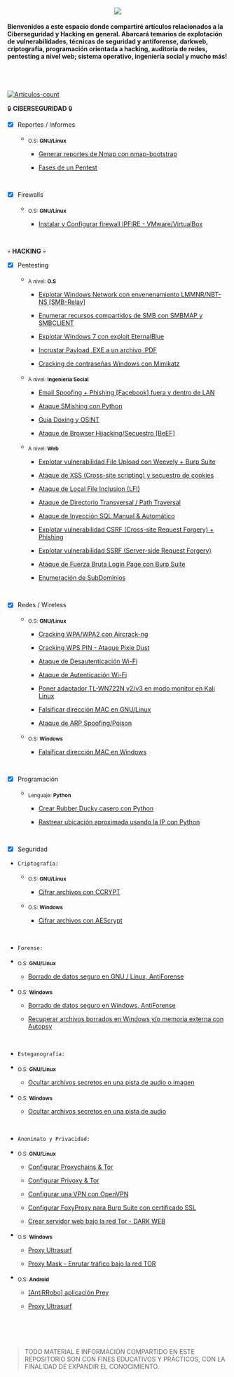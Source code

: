 <h1 align="center"><img src="https://user-images.githubusercontent.com/75953873/179371259-cdf3480f-6c6a-48dd-b32f-bf111ce0a664.png"></h1>

**Bienvenidos a este espacio donde compartiré artículos relacionados a la Ciberseguridad y Hacking en general. Abarcará temarios de explotación de vulnerabilidades, técnicas de seguridad y antiforense, darkweb, criptografía, programación orientada a hacking, auditoría de redes, pentesting a nivel web; sistema operativo, ingeniería social y mucho más!**

<h1 align="center"></h1>

</br>

[![Artículos-count](https://img.shields.io/badge/Artículos-47-00DE3E?style=for-the-badge)](https://github.com/R3LI4NT/articulos)

:lock: **CIBERSEGURIDAD** :lock:

- [x] Reportes / Informes
    - <sub>O.S: **GNU/Linux**</sub>
    
         - <a href="https://github.com/R3LI4NT/articulos/blob/main/Ciberseguridad/Reportes_Informes/GNU-Linux/nmap_report.md" target="_blank">Generar reportes de Nmap con nmap-bootstrap</a>

         - <a href="https://github.com/R3LI4NT/articulos/blob/main/Ciberseguridad/Reportes_Informes/GNU-Linux/fases_pentest.md" target="_blank">Fases de un Pentest</a>

</br>

- [x] Firewalls

    - <sub>O.S: **GNU/Linux**</sub>
    
         - <a href="https://github.com/R3LI4NT/articulos/blob/main/Ciberseguridad/Firewalls/GNU-Linux/IPfire.md" target="_blank">Instalar y Configurar firewall IPFIRE - VMware/VirtualBox</a>    

</br>

:skull: **HACKING** :skull:

- [x] Pentesting
     - <sub>A nivel: **O.S**</sub>
          - <a href="https://github.com/R3LI4NT/articulos/blob/main/Pentesting/O.S/smbRelay.md" target="_blank">Explotar Windows Network con envenenamiento LMMNR/NBT-NS [SMB-Relay]</a>

         - <a href="https://github.com/R3LI4NT/articulos/blob/main/Pentesting/O.S/SMB_enumeration.md" target="_blank">Enumerar recursos compartidos de SMB con SMBMAP y SMBCLIENT</a>

          - <a href="https://github.com/R3LI4NT/articulos/blob/main/Pentesting/O.S/eternalblue.md" target="_blank">Explotar Windows 7 con exploit EternalBlue</a>
          
          - <a href="https://github.com/R3LI4NT/articulos/blob/main/Pentesting/O.S/incrustar_Payload.md" target="_blank">Incrustar Payload .EXE a un archivo .PDF</a>
          
          - <a href="https://github.com/R3LI4NT/articulos/blob/main/Pentesting/O.S/mimikatz.md" target="_blank">Cracking de contraseñas Windows con Mimikatz</a>
          
     - <sub>A nivel: **Ingeniería Social**</sub>
          - <a href="https://github.com/R3LI4NT/articulos/blob/main/Pentesting/ING-SOCIAL/email_spoofing.md" target="_blank">Email Spoofing + Phishing [Facebook] fuera y dentro de LAN</a>
          
          - <a href="https://github.com/R3LI4NT/articulos/blob/main/Pentesting/ING-SOCIAL/SMishing.md" target="_blank">Ataque SMishing con Python</a>
          
          - <a href="https://github.com/R3LI4NT/articulos/blob/main/Pentesting/ING-SOCIAL/Doxing_OSINT.md" target="_blank">Guía Doxing y OSINT</a>
          
          - <a href="https://github.com/R3LI4NT/articulos/blob/main/Pentesting/ING-SOCIAL/BeEF.md">Ataque de Browser Hijacking/Secuestro [BeEF]</a>
          
     - <sub>A nivel: **Web**</sub>
          - <a href="https://github.com/R3LI4NT/articulos/blob/main/Pentesting/WEB/fileUpload.md" target="_blank">Explotar vulnerabilidad File Upload con Weevely + Burp Suite</a>

          - <a href="https://github.com/R3LI4NT/articulos/blob/main/Pentesting/WEB/ataqueXSS.md" target="_blank">Ataque de XSS (Cross-site scripting) y secuestro de cookies</a>
          
          - <a href="https://github.com/R3LI4NT/articulos/blob/main/Pentesting/WEB/LocalFileInclusion.md" target="_blank">Ataque de Local File Inclusion (LFI)</a>
          
          - <a href="https://github.com/R3LI4NT/articulos/blob/main/Pentesting/WEB/pathTraversal.md" target="_blank">Ataque de Directorio Transversal / Path Traversal</a>

          - <a href="https://github.com/R3LI4NT/articulos/blob/main/Pentesting/WEB/SQLI_injection.md" target="_blank">Ataque de Inyección SQL Manual & Automático</a>

          - <a href="https://github.com/R3LI4NT/articulos/blob/main/Pentesting/WEB/ataqueCSRF.md" target="_blank">Explotar vulnerabilidad CSRF (Cross-site Request Forgery) + Phishing</a>
     
          - <a href="https://github.com/R3LI4NT/articulos/blob/main/Pentesting/WEB/ataqueSSRF.md" target="_blank">Explotar vulnerabilidad SSRF (Server-side Request Forgery)</a>
       
          - <a href="https://github.com/R3LI4NT/articulos/blob/main/Pentesting/WEB/bruteForce_BS.md" target="_blank">Ataque de Fuerza Bruta Login Page con Burp Suite</a>

          - <a href="https://github.com/R3LI4NT/articulos/blob/main/Pentesting/WEB/enum_subdominios.md" target="_blank">Enumeración de SubDominios</a>


</br>

- [x] Redes / Wireless
    - <sub>O.S: **GNU/Linux**</sub>

        - <a href="https://github.com/R3LI4NT/articulos/blob/main/Redes/GNU-Linux/crackingWPA_aircrack.md" target="_blank">Cracking WPA/WPA2 con Aircrack-ng</a>

        - <a href="https://github.com/R3LI4NT/articulos/blob/main/Redes/GNU-Linux/crackingWPS.md" target="_blank">Cracking WPS PIN - Ataque Pixie Dust</a>
        
        - <a href="https://github.com/R3LI4NT/articulos/blob/main/Redes/GNU-Linux/desautenticacion.md" target="_blank">Ataque de Desautenticación Wi-Fi</a>
        
        - <a href="https://github.com/R3LI4NT/articulos/blob/main/Redes/GNU-Linux/autenticacion.md" target="_blank">Ataque de Autenticación Wi-Fi</a>
        
        - <a href="https://github.com/R3LI4NT/articulos/blob/main/Redes/GNU-Linux/tlwn722n.md" target="_blank">Poner adaptador TL-WN722N v2/v3 en modo monitor en Kali Linux</a>
        
        - <a href="https://github.com/R3LI4NT/articulos/blob/main/Redes/GNU-Linux/falsificarMAC.md" target="_blank">Falsificar dirección MAC en GNU/Linux</a>
        
        - <a href="https://github.com/R3LI4NT/articulos/blob/main/Redes/GNU-Linux/ARP_Spoofing.md" target="_blank">Ataque de ARP Spoofing/Poison</a>
        
    - <sub>O.S: **Windows**</sub>
        - <a href="https://github.com/R3LI4NT/articulos/blob/main/Redes/Windows/falsificarMAC.md" target="_blank">Falsificar dirección MAC en Windows</a>
        
</br>

- [x] Programación
   - <sub>Lenguaje: **Python**</sub>
   
      - <a href="https://github.com/R3LI4NT/articulos/blob/main/Programacion/Python/RubberDucky.md" target="_blank">Crear Rubber Ducky casero con Python</a>
      
      - <a href="https://github.com/R3LI4NT/articulos/blob/main/Programacion/Python/IPtracker.md" target="_blank">Rastrear ubicación aproximada usando la IP con Python</a>

</br>

- [x] Seguridad
 - `Criptografía:`
     
     - <sub>O.S: **GNU/Linux**</sub>
    
        - <a href="https://github.com/R3LI4NT/articulos/blob/main/Seguridad/Criptograf%C3%ADa/GNU-Linux/ccrypt.md" target="_blank">Cifrar archivos con CCRYPT</a>
    
     - <sub>O.S: **Windows**</sub>

        - <a href="https://github.com/R3LI4NT/articulos/blob/main/Seguridad/Criptograf%C3%ADa/Windows/AEScrypt.md" target="_blank">Cifrar archivos con AEScrypt</a>
     
</br>

  - `Forense:`
  
  - <sub>O.S: **GNU/Linux**</sub>

    - <a href="https://github.com/R3LI4NT/articulos/blob/main/Seguridad/Forense/GNU-Linux/shred.md" target="_blank">Borrado de datos seguro en GNU / Linux, AntiForense</a>
        
  - <sub>O.S: **Windows**</sub>

    - <a href="https://github.com/R3LI4NT/articulos/blob/main/Seguridad/Forense/Windows/bitkiller_shredder.md" target="_blank">Borrado de datos seguro en Windows, AntiForense</a>

    - <a href="https://github.com/R3LI4NT/articulos/blob/main/Seguridad/Forense/Windows/autopsyWindows.md" target="_blank">Recuperar archivos borrados en Windows y/o memoria externa con Autopsy</a>

</br>        

  - `Esteganografía:`
  
  - <sub>O.S: **GNU/Linux**</sub>
       - <a href="https://github.com/R3LI4NT/articulos/blob/main/Seguridad/Esteganograf%C3%ADa/GNU-Linux/Steghide.md" target="_blank">Ocultar archivos secretos en una pista de audio o imagen</a>

  - <sub>O.S: **Windows**</sub>
   
       - <a href="https://github.com/R3LI4NT/articulos/blob/main/Seguridad/Esteganograf%C3%ADa/Windows/DeepSound.md" target="_blank">Ocultar archivos secretos en una pista de audio</a>
       
</br>

  - `Anonimato y Privacidad:`
  
  - <sub>O.S: **GNU/Linux**</sub>
    - <a href="https://github.com/R3LI4NT/articulos/blob/main/Seguridad/Anonimato/GNU-Linux/proxychains_tor.md" target="_blank">Configurar Proxychains & Tor</a>
    
    - <a href="https://github.com/R3LI4NT/articulos/blob/main/Seguridad/Anonimato/GNU-Linux/privoxy_tor.md" target="_blank">Configurar Privoxy & Tor</a>
    
    - <a href="https://github.com/R3LI4NT/articulos/blob/main/Seguridad/Anonimato/GNU-Linux/openvpn.md" target="_blank">Configurar una VPN con OpenVPN</a>
    
    - <a href="https://github.com/R3LI4NT/articulos/blob/main/Seguridad/Anonimato/GNU-Linux/FoxyProxy.md" target="_blank">Configurar FoxyProxy para Burp Suite con certificado SSL</a>

    - <a href="https://github.com/R3LI4NT/articulos/blob/main/Seguridad/Anonimato/GNU-Linux/darkweb.md" target="_blank">Crear servidor web bajo la red Tor - DARK WEB</a>

  - <sub>O.S: **Windows**</sub>
    - <a href="https://github.com/R3LI4NT/articulos/blob/main/Seguridad/Anonimato/Windows/proxyUltrasurf.md" target="_blank">Proxy Ultrasurf</a>

    - <a href="https://github.com/R3LI4NT/articulos/blob/main/Seguridad/Anonimato/Windows/proxymask.md" target="_blank">Proxy Mask - Enrutar tráfico bajo la red TOR</a>
    
  - <sub>O.S: **Android**</sub>
    - <a href="https://github.com/R3LI4NT/articulos/blob/main/Seguridad/Anonimato/Android/prey.md" target="_blank">[AntiRRobo] aplicación Prey</a>

    - <a href="https://github.com/R3LI4NT/articulos/blob/main/Seguridad/Anonimato/Android/proxyUltrasurf.md" target="_blank">Proxy Ultrasurf</a>
    
</br>

</br>

<h1 align="center"></h1>

> TODO MATERIAL E INFORMACIÓN COMPARTIDO EN ESTE REPOSITORIO SON CON FINES EDUCATIVOS Y PRÁCTICOS, CON LA FINALIDAD DE EXPANDIR EL CONOCIMIENTO.

<h1 align="center"></h1>
